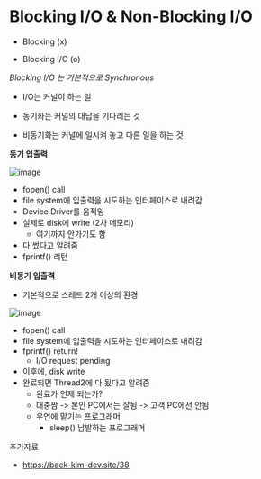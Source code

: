 # Blocking I/O & Non-Blocking I/O



- Blocking (x) 

- Blocking I/O (o)



*Blocking I/O 는 기본적으로 Synchronous*



- I/O는 커널이 하는 일

- 동기화는 커널의 대답을 기다리는 것

- 비동기화는 커널에 일시켜 놓고 다른 일을 하는 것

 

**동기 입출력**

![image](https://user-images.githubusercontent.com/47052106/164960852-168e7e78-8074-4976-9813-7214efedd9e8.png)

- fopen() call
- file system에 입출력을 시도하는 인터페이스로 내려감
- Device Driver를 움직임
- 실제로 disk에 write (2차 메모리)
  - 여기까지 안가기도 함
- 다 썼다고 알려줌
- fprintf() 리턴



**비동기 입출력**

- 기본적으로 스레드 2개 이상의 환경

![image](https://user-images.githubusercontent.com/47052106/164964895-e63b2d57-c99f-47eb-aaee-cb27368bed54.png)

- fopen() call
- file system에 입출력을 시도하는 인터페이스로 내려감
- fprintf() return!
  - I/O request pending
- 이후에, disk write
- 완료되면 Thread2에 다 됬다고 알려줌
  - 완료가 언제 되는가?
  - 대충짬 -> 본인 PC에서는 잘됨 -> 고객 PC에선 안됨
  - 우연에 맡기는 프로그래머
    - sleep() 남발하는 프로그래머



추가자료

- https://baek-kim-dev.site/38